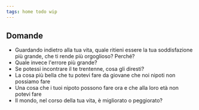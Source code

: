 ```yaml
---
tags: home todo wip
---
```

## Domande

- Guardando indietro alla tua vita, quale ritieni essere la tua soddisfazione più grande, che ti rende più orgoglioso? Perché?
- Quale invece l'errore più grande?
- Se potessi incontrare il te trentenne, cosa gli diresti?
- La cosa più bella che tu potevi fare da giovane che noi nipoti non possiamo fare
- Una cosa che i tuoi nipoto possono fare ora e che alla loro età non potevi fare
- Il mondo, nel corso della tua vita, è migliorato o peggiorato?